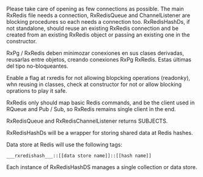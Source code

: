 Please take care of opening as few connections as possible. The main
RxRedis file needs a connection, RxRedisQueue and ChannelListener are
blocking procedures so each needs a connection too. RxRedisHashDs, if
not standalone, should reuse an existing RxRedis connection and be
created from an existing RxRedis object or passing an existing one in
the constructor.

RxPg / RxRedis deben minimozar conexiones en sus clases derivadas,
reusarlas entre objetos, creando conexiones RxPg RxRedis. Estas últimas
del tipo no-bloqueantes.

Enable a flag at rxredis for not allowing blopcking operations
(readonky), whn reusing in classes, check at constructor for not or
allow blocking oprations to play it safe.

RxRedis only should map basic Redis commands, and be the client used in
RQueue and Pub / Sub, so RxRedis remains single client in the end.

RxRedisQueue and RxRedisChannelListener returns SUBJECTS.

RxRedisHashDs will be a wrapper for storing shared data at Redis hashes.

Data store at Redis will use the following tags:

    ___rxredishash___::[[data store name]]::[[hash name]]

Each instance of RxRedisHashDS manages a single collection or data
store.
